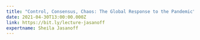 ```yaml
---
title: "Control, Consensus, Chaos: The Global Response to the Pandemic"
date: 2021-04-30T13:00:00.000Z
link: https://bit.ly/lecture-jasanoff
expertname: Sheila Jasanoff
---
```

